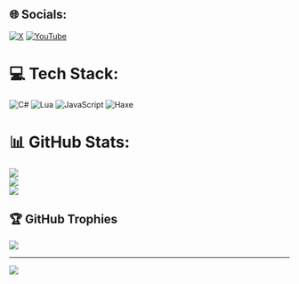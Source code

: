 ## 🌐 Socials:
[![X](https://img.shields.io/badge/X-black.svg?logo=X&logoColor=white)](https://x.com/Dusty2322) [![YouTube](https://img.shields.io/badge/YouTube-%23FF0000.svg?logo=YouTube&logoColor=white)](https://youtube.com/@Dusty232) 

# 💻 Tech Stack:
![C#](https://img.shields.io/badge/c%23-%23239120.svg?style=for-the-badge&logo=csharp&logoColor=white) ![Lua](https://img.shields.io/badge/lua-%232C2D72.svg?style=for-the-badge&logo=lua&logoColor=white) ![JavaScript](https://img.shields.io/badge/javascript-%23323330.svg?style=for-the-badge&logo=javascript&logoColor=%23F7DF1E) ![Haxe](https://img.shields.io/badge/haxe-orange?style=for-the-badge&logo=haxe&logoColor=white)
# 📊 GitHub Stats:
![](https://github-readme-stats.vercel.app/api?username=NotDusty232&theme=dark&hide_border=false&include_all_commits=false&count_private=true)<br/>
![](https://github-readme-streak-stats.herokuapp.com/?user=NotDusty232&theme=dark&hide_border=false)<br/>
![](https://github-readme-stats.vercel.app/api/top-langs/?username=NotDusty232&theme=dark&hide_border=false&include_all_commits=false&count_private=true&layout=compact)

## 🏆 GitHub Trophies
![](https://github-profile-trophy.vercel.app/?username=NotDusty232&theme=radical&no-frame=true&no-bg=true&margin-w=4)

---
[![](https://visitcount.itsvg.in/api?id=NotDusty232&icon=0&color=0)](https://visitcount.itsvg.in)
